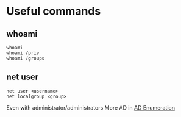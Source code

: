 # Useful commands
## whoami
```
whoami
whoami /priv
whoami /groups
```

## net user
```
net user <username>
net localgroup <group>
```
Even with administrator/administrators
More AD in [AD Enumeration](../../../AD/Enumeration/Enumeration.md)



